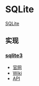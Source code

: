 # SQLite

[SQLite](https://sqlite.org/index.html)

## 实现

### [sqlite3](https://github.com/mapbox/node-sqlite3)

- [官网](https://github.com/mapbox/node-sqlite3)
- [Wiki](https://github.com/mapbox/node-sqlite3/wiki)
- [API](https://github.com/mapbox/node-sqlite3/wiki/API)
